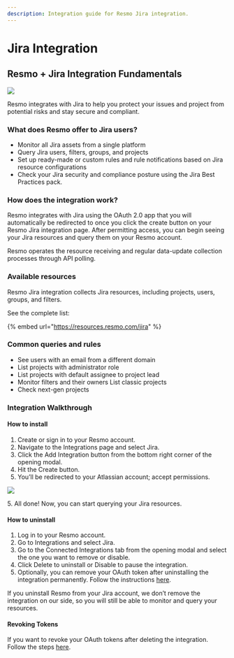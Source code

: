 ```yaml
---
description: Integration guide for Resmo Jira integration.
---
```


# Jira Integration

## Resmo + Jira Integration Fundamentals&#x20;

![](../.gitbook/assets/jira-logo.png)

Resmo integrates with Jira to help you protect your issues and project from potential risks and stay secure and compliant.&#x20;

### What does Resmo offer to Jira users?&#x20;

* Monitor all Jira assets from a single platform&#x20;
* Query Jira users, filters, groups, and projects&#x20;
* Set up ready-made or custom rules and rule notifications based on Jira resource configurations
* &#x20;Check your Jira security and compliance posture using the Jira Best Practices pack.&#x20;

### How does the integration work?&#x20;

Resmo integrates with Jira using the OAuth 2.0 app that you will automatically be redirected to once you click the create button on your Resmo Jira integration page. After permitting access, you can begin seeing your Jira resources and query them on your Resmo account.

Resmo operates the resource receiving and regular data-update collection processes through API polling.&#x20;

### Available resources&#x20;

Resmo Jira integration collects Jira resources, including projects, users, groups, and filters.

See the complete list:&#x20;

{% embed url="https://resources.resmo.com/jira" %}

### Common queries and rules&#x20;

* See users with an email from a different domain&#x20;
* List projects with administrator role&#x20;
* List projects with default assignee to project lead&#x20;
* Monitor filters and their owners List classic projects&#x20;
* Check next-gen projects&#x20;

### Integration Walkthrough&#x20;

#### How to install&#x20;

1. Create or sign in to your Resmo account.&#x20;
2. Navigate to the Integrations page and select Jira.&#x20;
3. Click the Add Integration button from the bottom right corner of the opening modal.
4. Hit the Create button.
5. You’ll be redirected to your Atlassian account; accept permissions.

![](../.gitbook/assets/jira-permissions.png)

5\. All done! Now, you can start querying your Jira resources.&#x20;

#### How to uninstall&#x20;

1. Log in to your Resmo account.&#x20;
2. Go to Integrations and select Jira.&#x20;
3. Go to the Connected Integrations tab from the opening modal and select the one you want to remove or disable.
4. Click Delete to uninstall or Disable to pause the integration.
5. Optionally, you can remove your OAuth token after uninstalling the integration permanently. Follow the instructions [here](https://developer.atlassian.com/cloud/confluence/oauth-2-3lo-apps/#site-scoped-grants-limitations).

If you uninstall Resmo from your Jira account, we don’t remove the integration on our side, so you will still be able to monitor and query your resources.

#### Revoking Tokens

If you want to revoke your OAuth tokens after deleting the integration. Follow the steps [here](https://developer.atlassian.com/cloud/confluence/oauth-2-3lo-apps/#site-scoped-grants-limitations).
